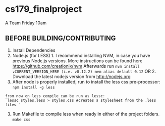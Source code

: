 # cs179_finalproject
A Team Friday 10am


BEFORE BUILDING/CONTRIBUTING
---------
1. Install Dependencies
  1. Node.js (for LESS)
      1. 
        I recommend installing NVM, in case you have previous Node.js versions.
        More instructions can be found here https://github.com/creationix/nvm
        Afterwards run 
          ```
          nvm install vCURRENT_VERSION_HERE (i.e. v0.12.2)
          nvm alias default 0.12
          ```
      OR
      2.
        Download the latest nodejs version from http://nodejs.org
  2. After node is properly installed, run to install the less css pre-processor:
    `npm install -g less`
    
    from now on less compile can be run as lessc:
    `lessc styles.less > styles.css #creates a stylesheet from the .less files `
  
  3. Run Makefile to compile less when ready in either of the project folders. `make css`
    
